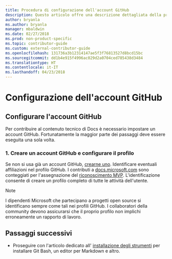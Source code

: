 ```yaml
---
title: Procedura di configurazione dell'account GitHub
description: Questo articolo offre una descrizione dettagliata della procedura di configurazione degli account per GitHub, necessari per contribuire al contenuto di docs.microsoft.com.
author: bryanla
ms.author: bryanla
manager: mbaldwin
ms.date: 02/27/2018
ms.prod: non-product-specific
ms.topic: contributor-guide
ms.custom: external-contributor-guide
ms.openlocfilehash: 131736a3b12314147ae5f3f76813527d8bcd15bc
ms.sourcegitcommit: dd1b4e915f4996ac029d2a0704ced785438d3484
ms.translationtype: HT
ms.contentlocale: it-IT
ms.lasthandoff: 04/23/2018
---
```

# <a name="github-account-setup"></a>Configurazione dell'account GitHub

## <a name="set-up-your-github-account"></a>Configurare l'account GitHub

Per contribuire al contenuto tecnico di Docs è necessario impostare un account GitHub. Fortunatamente la maggior parte dei passaggi deve essere eseguita una sola volta.

### <a name="1-create-a-github-account-and-set-up-your-profile"></a>1. Creare un account GitHub e configurare il profilo

Se non si usa già un account GitHub, [crearne uno](https://github.com/join). Identificare eventuali affiliazioni nel profilo GitHub. I contributi a [docs.microsoft.com](https://docs.microsoft.com) sono conteggiati per l'assegnazione del [riconoscimento MVP](https://mvp.microsoft.com). L'identificazione consente di creare un profilo completo di tutte le attività dell'utente.

>[!NOTE]
> I dipendenti Microsoft che partecipano a progetti open source si identificano sempre come tali nei profili GitHub. I collaboratori della community devono assicurarsi che il proprio profilo non implichi erroneamente un rapporto di lavoro.

## <a name="next-steps"></a>Passaggi successivi

* Proseguire con l'articolo dedicato all' [installazione degli strumenti](get-started-setup-tools.md) per installare Git Bash, un editor per Markdown e altro.
